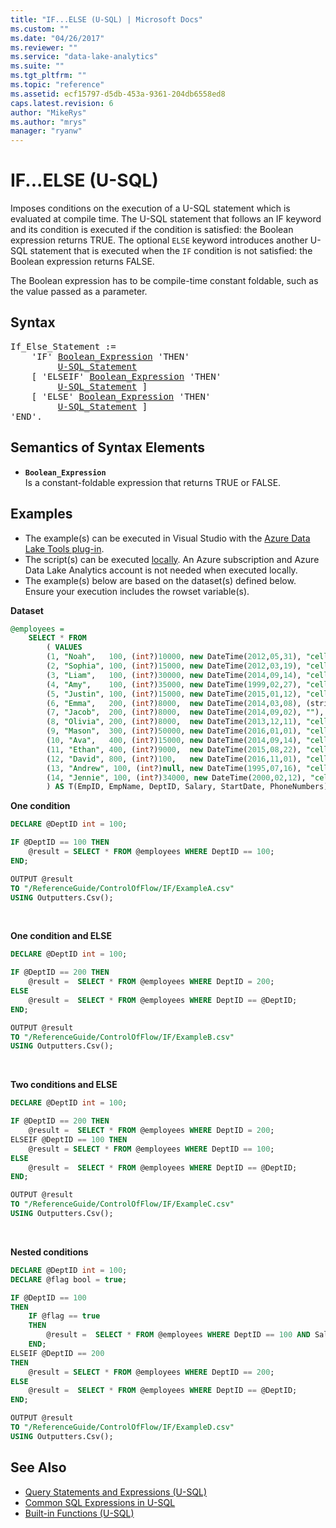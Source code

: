 ```yaml
---
title: "IF...ELSE (U-SQL) | Microsoft Docs"
ms.custom: ""
ms.date: "04/26/2017"
ms.reviewer: ""
ms.service: "data-lake-analytics"
ms.suite: ""
ms.tgt_pltfrm: ""
ms.topic: "reference"
ms.assetid: ecf15797-d5db-453a-9361-204db6558ed8
caps.latest.revision: 6
author: "MikeRys"
ms.author: "mrys"
manager: "ryanw"
---
```


# IF...ELSE (U-SQL)
Imposes conditions on the execution of a U-SQL statement which is evaluated at compile time. The U-SQL statement that follows an IF keyword and its condition is executed if the condition is satisfied: the Boolean expression returns TRUE. The optional `ELSE` keyword introduces another U-SQL statement that is executed when the `IF` condition is not satisfied: the Boolean expression returns FALSE.

The Boolean expression has to be compile-time constant foldable, such as the value passed as a parameter.

## Syntax
<pre>
If_Else_Statement :=  
    'IF' <a href="#bool_expr">Boolean_Expression</a> 'THEN'
         <a href="query-statements-and-expressions-u-sql.md">U-SQL_Statement</a> 
    [ 'ELSEIF' <a href="#bool_expr">Boolean_Expression</a> 'THEN'
         <a href="query-statements-and-expressions-u-sql.md">U-SQL_Statement</a> ]
    [ 'ELSE' <a href="#bool_expr">Boolean_Expression</a> 'THEN'
         <a href="query-statements-and-expressions-u-sql.md">U-SQL_Statement</a> ]
'END'.
</pre>

## Semantics of Syntax Elements    
- <a name="bool_expr"></a>**`Boolean_Expression`**  
Is a constant-foldable expression that returns TRUE or FALSE.    

## Examples    
- The example(s) can be executed in Visual Studio with the [Azure Data Lake Tools plug-in](https://www.microsoft.com/download/details.aspx?id=49504).  
- The script(s) can be executed [locally](https://docs.microsoft.com/azure/data-lake-analytics/data-lake-analytics-data-lake-tools-local-run).  An Azure subscription and Azure Data Lake Analytics account is not needed when executed locally.
- The example(s) below are based on the dataset(s) defined below.  Ensure your execution includes the rowset variable(s).


**Dataset**   
```sql
@employees = 
    SELECT * FROM 
        ( VALUES
        (1, "Noah",   100, (int?)10000, new DateTime(2012,05,31), "cell:030-0074321,office:030-0076545"),
        (2, "Sophia", 100, (int?)15000, new DateTime(2012,03,19), "cell:(5) 555-4729,office:(5) 555-3745"),
        (3, "Liam",   100, (int?)30000, new DateTime(2014,09,14), "cell:(5) 555-3932"),
        (4, "Amy",    100, (int?)35000, new DateTime(1999,02,27), "cell:(171) 555-7788,office:(171) 555-6750, home:(425) 555-6238"),
        (5, "Justin", 100, (int?)15000, new DateTime(2015,01,12), "cell:0921-12 34 65,office:0921-12 34 67"),
        (6, "Emma",   200, (int?)8000,  new DateTime(2014,03,08), (string)null),
        (7, "Jacob",  200, (int?)8000,  new DateTime(2014,09,02), ""),
        (8, "Olivia", 200, (int?)8000,  new DateTime(2013,12,11), "cell:88.60.15.31,office:88.60.15.32"),
        (9, "Mason",  300, (int?)50000, new DateTime(2016,01,01), "cell:(91) 555 22 82,office:(91) 555 91 99, home:(425) 555-2819"),
        (10, "Ava",   400, (int?)15000, new DateTime(2014,09,14), "cell:91.24.45.40,office:91.24.45.41"),
        (11, "Ethan", 400, (int?)9000,  new DateTime(2015,08,22), "cell:(604) 555-4729,office:(604) 555-3745"),
        (12, "David", 800, (int?)100,   new DateTime(2016,11,01), "cell:(171) 555-1212"),
        (13, "Andrew", 100, (int?)null, new DateTime(1995,07,16), "cell:(1) 135-5555,office:(1) 135-4892"),
        (14, "Jennie", 100, (int?)34000, new DateTime(2000,02,12), "cell:(5) 555-3392,office:(5) 555-7293")
        ) AS T(EmpID, EmpName, DeptID, Salary, StartDate, PhoneNumbers);
```

**One condition**   
```sql
DECLARE @DeptID int = 100;

IF @DeptID == 100 THEN
    @result = SELECT * FROM @employees WHERE DeptID == 100;
END;

OUTPUT @result
TO "/ReferenceGuide/ControlOfFlow/IF/ExampleA.csv"
USING Outputters.Csv();
```
<br />

**One condition and ELSE**   
```sql
DECLARE @DeptID int = 100;

IF @DeptID == 200 THEN
    @result =  SELECT * FROM @employees WHERE DeptID = 200;
ELSE 
    @result =  SELECT * FROM @employees WHERE DeptID == @DeptID;
END;

OUTPUT @result
TO "/ReferenceGuide/ControlOfFlow/IF/ExampleB.csv"
USING Outputters.Csv();
```
<br />

**Two conditions and ELSE**   
```sql
DECLARE @DeptID int = 100;

IF @DeptID == 200 THEN
    @result =  SELECT * FROM @employees WHERE DeptID = 200;
ELSEIF @DeptID == 100 THEN
    @result = SELECT * FROM @employees WHERE DeptID == 100;
ELSE 
    @result =  SELECT * FROM @employees WHERE DeptID == @DeptID;
END;

OUTPUT @result
TO "/ReferenceGuide/ControlOfFlow/IF/ExampleC.csv"
USING Outputters.Csv();
```
<br />

**Nested conditions**   
```sql
DECLARE @DeptID int = 100;
DECLARE @flag bool = true;

IF @DeptID == 100 
THEN
    IF @flag == true 
    THEN
        @result =  SELECT * FROM @employees WHERE DeptID == 100 AND Salary >= 30000;
    END;
ELSEIF @DeptID == 200 
THEN
    @result = SELECT * FROM @employees WHERE DeptID == 200;
ELSE 
    @result =  SELECT * FROM @employees WHERE DeptID == @DeptID;
END;

OUTPUT @result
TO "/ReferenceGuide/ControlOfFlow/IF/ExampleD.csv"
USING Outputters.Csv();
```

## See Also
* [Query Statements and Expressions (U-SQL)](query-statements-and-expressions-u-sql.md)
* [Common SQL Expressions in U-SQL](common-sql-expressions-in-u-sql.md)
* [Built-in Functions (U-SQL)](built-in-functions-u-sql.md) 
